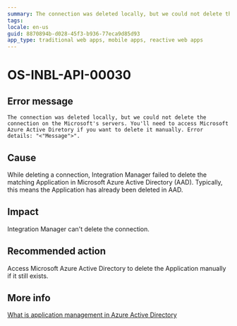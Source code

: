 ```yaml
---
summary: The connection was deleted locally, but we could not delete the connection on the Microsoft's servers. You'll need to access Microsoft Azure Active Diretory if you want to delete it manually. Error details "<"Message">".
tags:
locale: en-us
guid: 8870894b-d028-45f3-b936-77eca9d85d93
app_type: traditional web apps, mobile apps, reactive web apps
---
```


# OS-INBL-API-00030

## Error message

`The connection was deleted locally, but we could not delete the connection on the Microsoft's servers. You'll need to access Microsoft Azure Active Diretory if you want to delete it manually. Error details: "<"Message">".`

## Cause

While deleting a connection, Integration Manager failed to delete the matching Application in Microsoft Azure Active Directory (AAD). 
Typically, this means the Application has already been deleted in AAD.

## Impact

Integration Manager can't delete the connection.

## Recommended action

Access Microsoft Azure Active Directory to delete the Application manually if it still exists.

## More info

[What is application management in Azure Active Directory](https://docs.microsoft.com/en-us/azure/active-directory/manage-apps/what-is-application-management)


